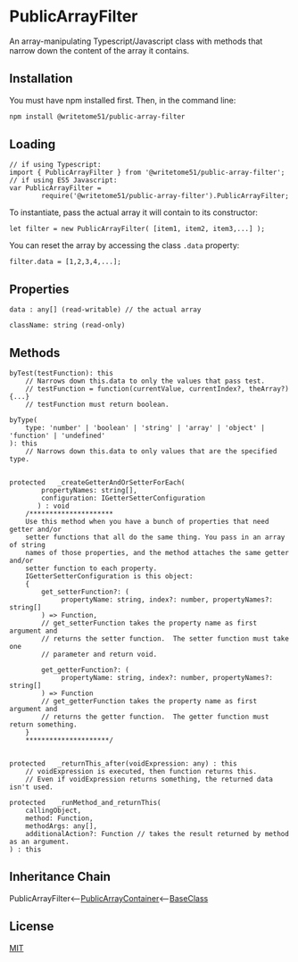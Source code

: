 # PublicArrayFilter

An array-manipulating Typescript/Javascript class with methods that   
narrow down the content of the array it contains.

## Installation

You must have npm installed first.  Then, in the command line:

```bash
npm install @writetome51/public-array-filter
```

## Loading
    
    // if using Typescript:
    import { PublicArrayFilter } from '@writetome51/public-array-filter';
    // if using ES5 Javascript:
    var PublicArrayFilter = 
            require('@writetome51/public-array-filter').PublicArrayFilter;

To instantiate, pass the actual array it will contain to its constructor:

    let filter = new PublicArrayFilter( [item1, item2, item3,...] );

You can reset the array by accessing the class `.data` property:

    filter.data = [1,2,3,4,...];    
    
## Properties
```
data : any[] (read-writable) // the actual array

className: string (read-only)
```

## Methods
```
byTest(testFunction): this
    // Narrows down this.data to only the values that pass test.
    // testFunction = function(currentValue, currentIndex?, theArray?){...}
    // testFunction must return boolean.

byType(
    type: 'number' | 'boolean' | 'string' | 'array' | 'object' | 'function' | 'undefined'
): this
    // Narrows down this.data to only values that are the specified type.


protected   _createGetterAndOrSetterForEach(
		propertyNames: string[],
		configuration: IGetterSetterConfiguration
	   ) : void
    /*********************
    Use this method when you have a bunch of properties that need getter and/or 
    setter functions that all do the same thing. You pass in an array of string 
    names of those properties, and the method attaches the same getter and/or 
    setter function to each property.
    IGetterSetterConfiguration is this object:
    {
        get_setterFunction?: (
             propertyName: string, index?: number, propertyNames?: string[]
        ) => Function,
	    // get_setterFunction takes the property name as first argument and 
	    // returns the setter function.  The setter function must take one 
	    // parameter and return void.
	    
        get_getterFunction?: (
             propertyName: string, index?: number, propertyNames?: string[]
        ) => Function
	    // get_getterFunction takes the property name as first argument and 
	    // returns the getter function.  The getter function must return something.
    }
    *********************/ 
	   
	   
protected   _returnThis_after(voidExpression: any) : this
    // voidExpression is executed, then function returns this.
    // Even if voidExpression returns something, the returned data isn't used.

protected   _runMethod_and_returnThis(
    callingObject, 
    method: Function, 
    methodArgs: any[], 
    additionalAction?: Function // takes the result returned by method as an argument.
) : this
```

## Inheritance Chain

PublicArrayFilter<--[PublicArrayContainer](https://github.com/writetome51/public-array-container#publicarraycontainer)<--[BaseClass](https://github.com/writetome51/typescript-base-class#baseclass)

## License
[MIT](https://choosealicense.com/licenses/mit/)